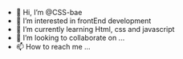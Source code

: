 - 👋 Hi, I’m @CSS-bae
- 👀 I’m interested in frontEnd development
- 🌱 I’m currently learning Html, css and javascript
- 💞️ I’m looking to collaborate on ...
- 📫 How to reach me ...

<!---
CSS-bae/CSS-bae is a ✨ special ✨ repository because its `README.md` (this file) appears on your GitHub profile.
You can click the Preview link to take a look at your changes.
--->
